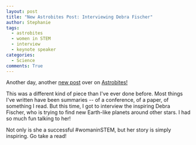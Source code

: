 ```yaml
---
layout: post
title: "New Astrobites Post: Interviewing Debra Fischer"
author: Stephanie
tags:
  - astrobites
  - women in STEM
  - interview
  - keynote speaker
categories:
  - Science
comments: True
---
```


Another day, another [new
post](https://astrobites.org/2018/06/03/meet-the-aas-keynote-speakers-debra-fischer/)
over on [Astrobites!](https://astrobites.org)

This was a different kind of piece than I've ever done before. Most things I've
written have been summaries -- of a conference, of a paper, of something I
read. But this time, I got to interview the inspiring Debra Fischer, who is
trying to find new Earth-like planets around other stars. I had so much fun
talking to her!

Not only is she a successful #womaninSTEM, but her story is simply inspiring. Go
take a read!
